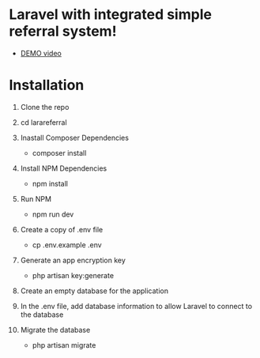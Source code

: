 # Laravel with integrated simple referral system!

-   [DEMO video](https://streamable.com/kdc6dc)

# Installation

1. Clone the repo

2. cd larareferral

3. Inastall Composer Dependencies

    - composer install

4. Install NPM Dependencies

    - npm install

5. Run NPM

    - npm run dev

6. Create a copy of .env file

    - cp .env.example .env

7. Generate an app encryption key

    - php artisan key:generate

8. Create an empty database for the application

9. In the .env file, add database information to allow Laravel to connect to the database

10. Migrate the database
    - php artisan migrate
